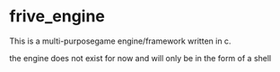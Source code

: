# frive_engine
This is a multi-purposegame engine/framework written in c.

the engine does not exist for now and will only be in the form of a shell
